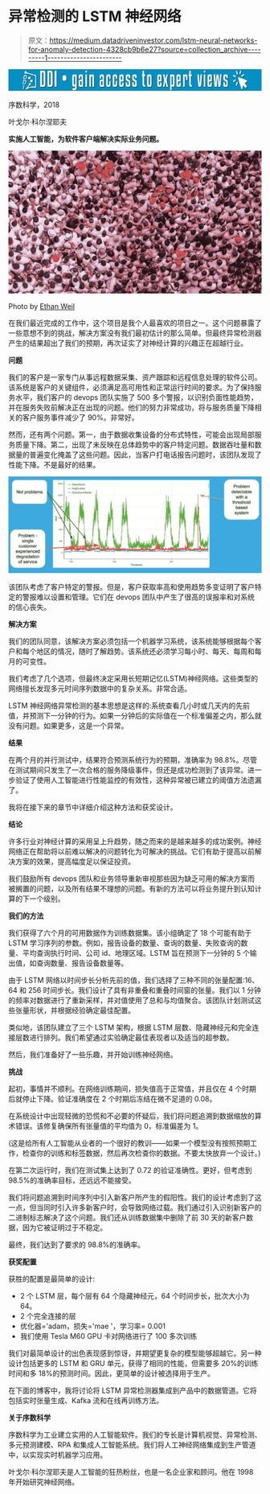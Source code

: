 # 异常检测的 LSTM 神经网络

> 原文：<https://medium.datadriveninvestor.com/lstm-neural-networks-for-anomaly-detection-4328cb9b6e27?source=collection_archive---------1----------------------->

[![](img/cd7093fe3e0589da32e94ae4ff16de3e.png)](http://www.track.datadriveninvestor.com/1B9E)

序数科学，2018

叶戈尔·科尔涅耶夫

**实施人工智能，为软件客户端解决实际业务问题。**

![](img/d6b3407b537b35445aab0652eaddc93c.png)

Photo by [Ethan Weil](https://unsplash.com/photos/sN3xqfZZVxw?utm_source=unsplash&utm_medium=referral&utm_content=creditCopyText)

在我们最近完成的工作中，这个项目是我个人最喜欢的项目之一。这个问题暴露了一些意想不到的挑战，解决方案没有我们最初估计的那么简单。但最终异常检测器产生的结果超出了我们的预期，再次证实了对神经计算的兴趣正在超越行业。

**问题**

我们的客户是一家专门从事远程数据采集、资产跟踪和远程信息处理的软件公司。该系统是客户的关键组件，必须满足高可用性和正常运行时间的要求。为了保持服务水平，我们客户的 devops 团队实施了 500 多个警报，以识别负面性能趋势，并在服务失败前解决正在出现的问题。他们的努力非常成功，将与服务质量下降相关的客户服务事件减少了 90%。非常好。

然而，还有两个问题。第一，由于数据收集设备的分布式特性，可能会出现局部服务质量下降。第二，出现了未反映在总体趋势中的客户特定问题。数据吞吐量和数据量的普遍变化掩盖了这些问题。因此，当客户打电话报告问题时，该团队发现了性能下降。不是最好的结果。

![](img/ee2a8e06ce644d1bec9a700b77b81812.png)

该团队考虑了客户特定的警报。但是，客户获取率高和使用趋势多变证明了客户特定的警报难以设置和管理。它们在 devops 团队中产生了很高的误报率和对系统的信心丧失。

**解决方案**

我们的团队同意，该解决方案必须包括一个机器学习系统，该系统能够根据每个客户和每个地区的情况，随时了解趋势。该系统还必须学习每小时、每天、每周和每月的可变性。

我们考虑了几个选项，但最终决定采用长短期记忆(LSTM)神经网络。这些类型的网络擅长发现多元时间序列数据中的复杂关系。非常合适。

LSTM 神经网络异常检测的基本思想是这样的:系统查看几小时或几天内的先前值，并预测下一分钟的行为。如果一分钟后的实际值在一个标准偏差之内，那么就没有问题。如果更多，这是一个异常。

**结果**

在两个月的并行测试中，结果符合预测系统行为的预期，准确率为 98.8%。尽管在测试期间只发生了一次合格的服务降级事件，但还是成功检测到了该异常。进一步验证了使用人工智能进行性能监控的有效性，这种异常被已建立的阈值方法遗漏了。

我将在接下来的章节中详细介绍这种方法和获奖设计。

**结论**

许多行业对神经计算的采用呈上升趋势，随之而来的是越来越多的成功案例。神经网络正在帮助将以前难以解决的问题转化为可解决的挑战。它们有助于提高以前解决方案的效果，提高幅度足以保证投资。

我们鼓励所有 devops 团队和业务领导重新审视那些因为缺乏可用的解决方案而被搁置的问题，以及所有结果不理想的问题。有新的方法可以将业务提升到认知计算的下一个级别。

**我们的方法**

我们获得了六个月的可用数据作为训练数据集。该小组确定了 18 个可能有助于 LSTM 学习序列的参数。例如，报告设备的数量、查询的数量、失败查询的数量、平均查询执行时间、公司 id、地理区域。LSTM 旨在预测下一分钟的 5 个输出值，如查询数量、报告设备数量等。

由于 LSTM 网络以时间步长分析先前的值，我们选择了三种不同的张量配置:16、64 和 256 时间步长。我们设计了具有非重叠和重叠时间窗的张量。我们以 1 分钟的频率对数据进行了重新采样，并对值使用了总和与均值聚合。该团队计划测试这些张量形状，并根据经验确定最佳配置。

类似地，该团队建立了三个 LSTM 架构，根据 LSTM 层数、隐藏神经元和完全连接层数进行排列。我们希望通过实验确定最佳表现者以及适当的超参数。

然后，我们准备好了一些乐趣，并开始训练神经网络。

**挑战**

起初，事情并不顺利。在网络训练期间，损失值高于正常值，并且仅在 4 个时期后就停止下降。验证准确度在 2 个时期后冻结在微不足道的 0.08。

在系统设计中出现轻微的恐慌和不必要的怀疑后，我们将问题追溯到数据缩放的算术错误。该修复确保所有张量值的平均值为 0，标准偏差为 1。

(这是给所有人工智能从业者的一个很好的教训——如果一个模型没有按照预期工作，检查你的训练和标签数据，然后再次检查你的数据。不要太快放弃一个设计。)

在第二次运行时，我们在测试集上达到了 0.72 的验证准确性。更好，但考虑到 98.5%的准确率目标，还远远不能接受。

我们将问题追溯到时间序列中引入新客户所产生的假阳性。我们的设计考虑到了这一点，但当同时引入许多新客户时，会导致网络过载。我们通过引入识别新客户的二进制标志解决了这个问题。我们还从训练数据集中删除了前 30 天的新客户数据，因为它被证明过于不稳定。

最终，我们达到了要求的 98.8%的准确率。

**获奖配置**

获胜的配置是最简单的设计:

*   2 个 LSTM 层，每个层有 64 个隐藏神经元，64 个时间步长，批次大小为 64。
*   2 个完全连接的层
*   优化器='adam，损失='mae '，学习率= 0.001
*   我们使用 Tesla M60 GPU 卡对网络进行了 100 多次训练

我们对最简单设计的出色表现感到惊讶，并期望更复杂的模型能够超越它。另一种设计包括更多的 LSTM 和 GRU 单元，获得了相同的性能，但需要多 20%的训练时间和多 18%的预测时间。因此，更简单的设计被选择用于生产。

在下面的博客中，我将讨论将 LSTM 异常检测器集成到产品中的数据管道。它将包括实时张量生成、Kafka 流和在线再训练方法。

**关于序数科学**

序数科学为工业建立实用的人工智能软件。我们的专长是计算机视觉、异常检测、多元预测建模、RPA 和集成人工智能系统。我们将人工神经网络集成到生产管道中，以实现实时机器学习应用。

叶戈尔·科尔涅耶夫是人工智能的狂热粉丝，也是一名企业家和顾问。他在 1998 年开始研究神经网络。